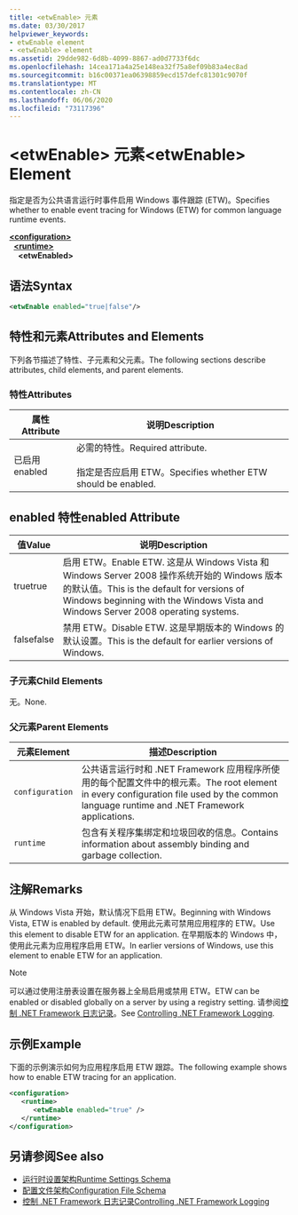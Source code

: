 ```yaml
---
title: <etwEnable> 元素
ms.date: 03/30/2017
helpviewer_keywords:
- etwEnable element
- <etwEnable> element
ms.assetid: 29dde982-6d8b-4099-8867-ad0d7733f6dc
ms.openlocfilehash: 14cea171a4a25e148ea32f75a8ef09b83a4ec8ad
ms.sourcegitcommit: b16c00371ea06398859ecd157defc81301c9070f
ms.translationtype: MT
ms.contentlocale: zh-CN
ms.lasthandoff: 06/06/2020
ms.locfileid: "73117396"
---
```

# <a name="etwenable-element"></a><span data-ttu-id="989c0-102">\<etwEnable> 元素</span><span class="sxs-lookup"><span data-stu-id="989c0-102">\<etwEnable> Element</span></span>
<span data-ttu-id="989c0-103">指定是否为公共语言运行时事件启用 Windows 事件跟踪 (ETW)。</span><span class="sxs-lookup"><span data-stu-id="989c0-103">Specifies whether to enable event tracing for Windows (ETW) for common language runtime events.</span></span>  
  
[**\<configuration>**](../configuration-element.md)\
&nbsp;&nbsp;[**\<runtime>**](runtime-element.md)\
&nbsp;&nbsp;&nbsp;&nbsp;**\<etwEnabled>**  
  
## <a name="syntax"></a><span data-ttu-id="989c0-104">语法</span><span class="sxs-lookup"><span data-stu-id="989c0-104">Syntax</span></span>  
  
```xml  
<etwEnable enabled="true|false"/>  
```  
  
## <a name="attributes-and-elements"></a><span data-ttu-id="989c0-105">特性和元素</span><span class="sxs-lookup"><span data-stu-id="989c0-105">Attributes and Elements</span></span>  
 <span data-ttu-id="989c0-106">下列各节描述了特性、子元素和父元素。</span><span class="sxs-lookup"><span data-stu-id="989c0-106">The following sections describe attributes, child elements, and parent elements.</span></span>  
  
### <a name="attributes"></a><span data-ttu-id="989c0-107">特性</span><span class="sxs-lookup"><span data-stu-id="989c0-107">Attributes</span></span>  
  
|<span data-ttu-id="989c0-108">属性</span><span class="sxs-lookup"><span data-stu-id="989c0-108">Attribute</span></span>|<span data-ttu-id="989c0-109">说明</span><span class="sxs-lookup"><span data-stu-id="989c0-109">Description</span></span>|  
|---------------|-----------------|  
|<span data-ttu-id="989c0-110">已启用</span><span class="sxs-lookup"><span data-stu-id="989c0-110">enabled</span></span>|<span data-ttu-id="989c0-111">必需的特性。</span><span class="sxs-lookup"><span data-stu-id="989c0-111">Required attribute.</span></span><br /><br /> <span data-ttu-id="989c0-112">指定是否应启用 ETW。</span><span class="sxs-lookup"><span data-stu-id="989c0-112">Specifies whether ETW should be enabled.</span></span>|  
  
## <a name="enabled-attribute"></a><span data-ttu-id="989c0-113">enabled 特性</span><span class="sxs-lookup"><span data-stu-id="989c0-113">enabled Attribute</span></span>  
  
|<span data-ttu-id="989c0-114">值</span><span class="sxs-lookup"><span data-stu-id="989c0-114">Value</span></span>|<span data-ttu-id="989c0-115">说明</span><span class="sxs-lookup"><span data-stu-id="989c0-115">Description</span></span>|  
|-----------|-----------------|  
|<span data-ttu-id="989c0-116">true</span><span class="sxs-lookup"><span data-stu-id="989c0-116">true</span></span>|<span data-ttu-id="989c0-117">启用 ETW。</span><span class="sxs-lookup"><span data-stu-id="989c0-117">Enable ETW.</span></span> <span data-ttu-id="989c0-118">这是从 Windows Vista 和 Windows Server 2008 操作系统开始的 Windows 版本的默认值。</span><span class="sxs-lookup"><span data-stu-id="989c0-118">This is the default for versions of Windows beginning with the Windows Vista and Windows Server 2008 operating systems.</span></span>|  
|<span data-ttu-id="989c0-119">false</span><span class="sxs-lookup"><span data-stu-id="989c0-119">false</span></span>|<span data-ttu-id="989c0-120">禁用 ETW。</span><span class="sxs-lookup"><span data-stu-id="989c0-120">Disable ETW.</span></span> <span data-ttu-id="989c0-121">这是早期版本的 Windows 的默认设置。</span><span class="sxs-lookup"><span data-stu-id="989c0-121">This is the default for earlier versions of Windows.</span></span>|  
  
### <a name="child-elements"></a><span data-ttu-id="989c0-122">子元素</span><span class="sxs-lookup"><span data-stu-id="989c0-122">Child Elements</span></span>  
 <span data-ttu-id="989c0-123">无。</span><span class="sxs-lookup"><span data-stu-id="989c0-123">None.</span></span>  
  
### <a name="parent-elements"></a><span data-ttu-id="989c0-124">父元素</span><span class="sxs-lookup"><span data-stu-id="989c0-124">Parent Elements</span></span>  
  
|<span data-ttu-id="989c0-125">元素</span><span class="sxs-lookup"><span data-stu-id="989c0-125">Element</span></span>|<span data-ttu-id="989c0-126">描述</span><span class="sxs-lookup"><span data-stu-id="989c0-126">Description</span></span>|  
|-------------|-----------------|  
|`configuration`|<span data-ttu-id="989c0-127">公共语言运行时和 .NET Framework 应用程序所使用的每个配置文件中的根元素。</span><span class="sxs-lookup"><span data-stu-id="989c0-127">The root element in every configuration file used by the common language runtime and .NET Framework applications.</span></span>|  
|`runtime`|<span data-ttu-id="989c0-128">包含有关程序集绑定和垃圾回收的信息。</span><span class="sxs-lookup"><span data-stu-id="989c0-128">Contains information about assembly binding and garbage collection.</span></span>|  
  
## <a name="remarks"></a><span data-ttu-id="989c0-129">注解</span><span class="sxs-lookup"><span data-stu-id="989c0-129">Remarks</span></span>  
 <span data-ttu-id="989c0-130">从 Windows Vista 开始，默认情况下启用 ETW。</span><span class="sxs-lookup"><span data-stu-id="989c0-130">Beginning with Windows Vista, ETW is enabled by default.</span></span> <span data-ttu-id="989c0-131">使用此元素可禁用应用程序的 ETW。</span><span class="sxs-lookup"><span data-stu-id="989c0-131">Use this element to disable ETW for an application.</span></span> <span data-ttu-id="989c0-132">在早期版本的 Windows 中，使用此元素为应用程序启用 ETW。</span><span class="sxs-lookup"><span data-stu-id="989c0-132">In earlier versions of Windows, use this element to enable ETW for an application.</span></span>  
  
> [!NOTE]
> <span data-ttu-id="989c0-133">可以通过使用注册表设置在服务器上全局启用或禁用 ETW。</span><span class="sxs-lookup"><span data-stu-id="989c0-133">ETW can be enabled or disabled globally on a server by using a registry setting.</span></span> <span data-ttu-id="989c0-134">请参阅[控制 .NET Framework 日志记录](../../../performance/controlling-logging.md)。</span><span class="sxs-lookup"><span data-stu-id="989c0-134">See [Controlling .NET Framework Logging](../../../performance/controlling-logging.md).</span></span>  
  
## <a name="example"></a><span data-ttu-id="989c0-135">示例</span><span class="sxs-lookup"><span data-stu-id="989c0-135">Example</span></span>  
 <span data-ttu-id="989c0-136">下面的示例演示如何为应用程序启用 ETW 跟踪。</span><span class="sxs-lookup"><span data-stu-id="989c0-136">The following example shows how to enable ETW tracing for an application.</span></span>  
  
```xml  
<configuration>  
   <runtime>  
      <etwEnable enabled="true" />  
   </runtime>  
</configuration>  
```  
  
## <a name="see-also"></a><span data-ttu-id="989c0-137">另请参阅</span><span class="sxs-lookup"><span data-stu-id="989c0-137">See also</span></span>

- [<span data-ttu-id="989c0-138">运行时设置架构</span><span class="sxs-lookup"><span data-stu-id="989c0-138">Runtime Settings Schema</span></span>](index.md)
- [<span data-ttu-id="989c0-139">配置文件架构</span><span class="sxs-lookup"><span data-stu-id="989c0-139">Configuration File Schema</span></span>](../index.md)
- [<span data-ttu-id="989c0-140">控制 .NET Framework 日志记录</span><span class="sxs-lookup"><span data-stu-id="989c0-140">Controlling .NET Framework Logging</span></span>](../../../performance/controlling-logging.md)
